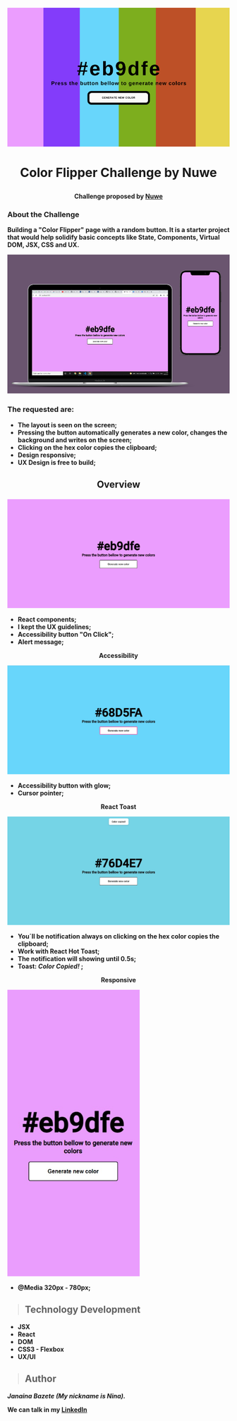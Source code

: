 <p align="center">
<img width="600" src="src/components/img/folder.png" alt="Color flipper template">
</p>

# <p align="center"> Color Flipper Challenge by Nuwe </p>

<p align="center"><strong> Challenge proposed by <strong><a href="https://nuwe.io">Nuwe</a></p>
  
### <p>About the Challenge</p>

Building a <strong> "Color Flipper" </strong> page with a random button. It is a starter project that would help solidify basic concepts like State, Components, Virtual DOM, JSX, CSS and UX.

<p align="center">
<img width="600" src="src/components/img/Template2.png" alt="Color flipper template">
</p>  
  
### The requested are:
* The layout is seen on the screen;
* Pressing the button automatically generates a new color, changes the background and writes on the screen; 
* Clicking on the hex color copies the clipboard;
* Design responsive;
* UX Design is free to build;
  
## <p align="center">Overview</p>

<img src="src/components/img/base.png" alt="Color Flipper final template">  

* React components;  
* I kept the UX guidelines;  
* Accessibility button "On Click";
* Alert message;  
  

<p align="center">Accessibility</p>  
  
<img src="src/components/img/accessibility.jpg" alt="Color Flipper, accessibility button"> 
  
  
* Accessibility button with glow;
* Cursor pointer;

<p align="center">React Toast</p>    
  
<img src="src/components/img/toast-span.jpg" alt="Toast alert clipboard">
  

* You´ll be notification always on clicking on the hex color copies the clipboard;
* Work with React Hot Toast;
* The notification will showing until 0.5s;
* Toast: *Color Copied!* ; 
  
<p align="center">Responsive</p>  
  
<img width="300" src="src/components/img/responsive.jpg" alt="Responsive design">
  
  
* @Media 320px - 780px;
  
>## Technology Development

* JSX
* React
* DOM
* CSS3 - Flexbox
* UX/UI

>## Author
*Janaina Bazete (My nickname is Nina).*

**We can talk in my <a href="https://www.linkedin.com/in/janainabazete/">LinkedIn</a>**
  
  
